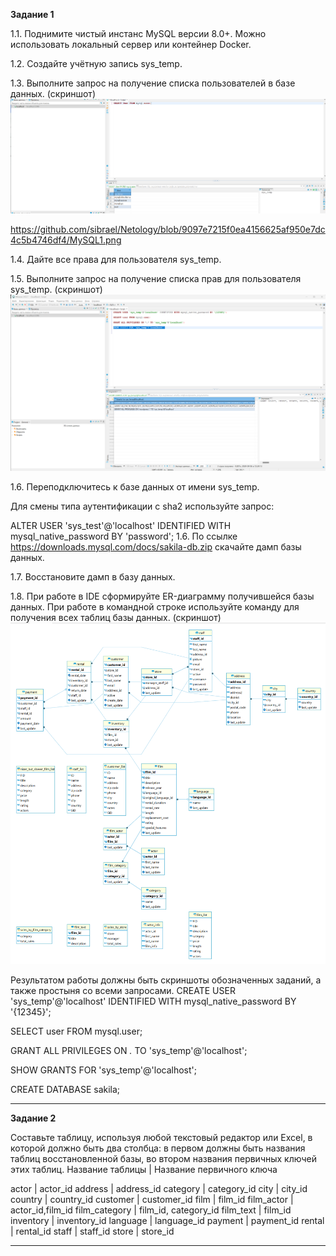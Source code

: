 **Задание 1**

1.1. Поднимите чистый инстанс MySQL версии 8.0+. Можно использовать локальный сервер или контейнер Docker.

1.2. Создайте учётную запись sys_temp.

1.3. Выполните запрос на получение списка пользователей в базе данных. (скриншот)
![Image alt](https://github.com/sibrael/Netology/blob/9097e7215f0ea4156625af950e7dc4c5b4746df4/MySQL1.png)

https://github.com/sibrael/Netology/blob/9097e7215f0ea4156625af950e7dc4c5b4746df4/MySQL1.png

1.4. Дайте все права для пользователя sys_temp.

1.5. Выполните запрос на получение списка прав для пользователя sys_temp. (скриншот)
![Image alt](https://github.com/sibrael/Netology/blob/9097e7215f0ea4156625af950e7dc4c5b4746df4/MySQL2.png)

1.6. Переподключитесь к базе данных от имени sys_temp.

Для смены типа аутентификации с sha2 используйте запрос:

ALTER USER 'sys_test'@'localhost' IDENTIFIED WITH mysql_native_password BY 'password';
1.6. По ссылке https://downloads.mysql.com/docs/sakila-db.zip скачайте дамп базы данных.

1.7. Восстановите дамп в базу данных.

1.8. При работе в IDE сформируйте ER-диаграмму получившейся базы данных. При работе в командной строке используйте команду для получения всех таблиц базы данных. (скриншот)
![Image alt](https://github.com/sibrael/Netology/blob/9097e7215f0ea4156625af950e7dc4c5b4746df4/MySQL3.png)

Результатом работы должны быть скриншоты обозначенных заданий, а также простыня со всеми запросами.
CREATE USER 'sys_temp'@'localhost' IDENTIFIED WITH mysql_native_password BY '{12345}';

SELECT user FROM mysql.user;

GRANT ALL PRIVILEGES ON *.* TO 'sys_temp'@'localhost';

SHOW GRANTS FOR 'sys_temp'@'localhost';

CREATE DATABASE sakila;

---

**Задание 2**

Составьте таблицу, используя любой текстовый редактор или Excel, в которой должно быть два столбца: в первом должны быть названия таблиц восстановленной базы, во втором названия первичных ключей этих таблиц. 
Название таблицы | Название первичного ключа

actor            | actor_id
address          | address_id
category         | category_id
city             | city_id
country          | country_id
customer         | customer_id
film             | film_id
film_actor       | actor_id,film_id
film_category    | film_id, category_id
film_text        | film_id
inventory        | inventory_id
language         | language_id
payment          | payment_id
rental           | rental_id
staff            | staff_id
store            | store_id


 ---

